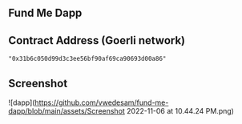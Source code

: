 ## Fund Me Dapp

## Contract Address (Goerli network)
```
"0x31b6c050d99d3c3ee56bf90af69ca90693d00a86"

```

## Screenshot

![dapp](https://github.com/vwedesam/fund-me-dapp/blob/main/assets/Screenshot 2022-11-06 at 10.44.24 PM.png)
